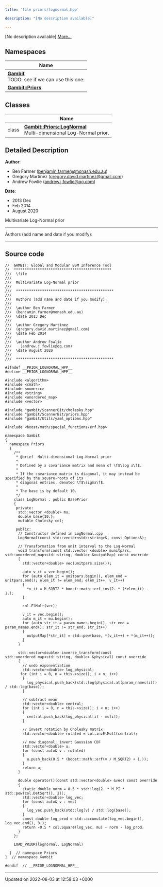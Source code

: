 ```yaml
---
title: 'file priors/lognormal.hpp'

description: "[No description available]"

---
```







[No description available] [More...](#detailed-description)

## Namespaces

| Name           |
| -------------- |
| **[Gambit](/documentation/code/darkbit/namespaces/namespacegambit/)** <br>TODO: see if we can use this one:  |
| **[Gambit::Priors](/documentation/code/darkbit/namespaces/namespacegambit_1_1priors/)**  |

## Classes

|                | Name           |
| -------------- | -------------- |
| class | **[Gambit::Priors::LogNormal](/documentation/code/darkbit/classes/classgambit_1_1priors_1_1lognormal/)** <br>Multi-dimensional Log-Normal prior.  |

## Detailed Description


**Author**: 

  * Ben Farmer ([benjamin.farmer@monash.edu.au](mailto:benjamin.farmer@monash.edu.au)) 
  * Gregory Martinez ([gregory.david.martinez@gmail.com](mailto:gregory.david.martinez@gmail.com)) 
  * Andrew Fowlie ([andrew.j.fowlie@qq.com](mailto:andrew.j.fowlie@qq.com)) 


**Date**: 

  * 2013 Dec
  * Feb 2014
  * August 2020


Multivariate Log-Normal prior



------------------

Authors (add name and date if you modify):



------------------




## Source code

```
//  GAMBIT: Global and Modular BSM Inference Tool
//  *********************************************
///  \file
///
///  Multivariate Log-Normal prior
///
///  *********************************************
///
///  Authors (add name and date if you modify):
///
///  \author Ben Farmer
///  (benjamin.farmer@monash.edu.au)
///  \date 2013 Dec
///
///  \author Gregory Martinez
///  (gregory.david.martinez@gmail.com)
///  \date Feb 2014
///
///  \author Andrew Fowlie
///    (andrew.j.fowlie@qq.com)
///  \date August 2020
///
///  *********************************************

#ifndef __PRIOR_LOGNORMAL_HPP__
#define __PRIOR_LOGNORMAL_HPP__

#include <algorithm>
#include <cmath>
#include <numeric>
#include <string>
#include <unordered_map>
#include <vector>

#include "gambit/ScannerBit/cholesky.hpp"
#include "gambit/ScannerBit/priors.hpp"
#include "gambit/Utils/yaml_options.hpp"

#include <boost/math/special_functions/erf.hpp>

namespace Gambit
{
  namespace Priors
  {
    /**
     * @brief  Multi-dimensional Log-Normal prior
     *
     * Defined by a covariance matrix and mean of \f$\log x\f$.
     *
     * If the covariance matrix is diagonal, it may instead be specified by the square-roots of its
     * diagonal entries, denoted \f$\sigma\f$.
     *
     * The base is by default 10.
     */
    class LogNormal : public BasePrior
    {
     private:
      std::vector <double> mu;
      double base{10.};
      mutable Cholesky col;

     public:
      // Constructor defined in LogNormal.cpp
      LogNormal(const std::vector<std::string>&, const Options&);

      // Transformation from unit interval to the Log-Normal
      void transform(const std::vector <double> &unitpars, std::unordered_map<std::string, double> &outputMap) const override
      {
        std::vector<double> vec(unitpars.size());

        auto v_it = vec.begin();
        for (auto elem_it = unitpars.begin(), elem_end = unitpars.end(); elem_it != elem_end; elem_it++, v_it++)
        {
          *v_it = M_SQRT2 * boost::math::erf_inv(2. * (*elem_it) - 1.);
        }

        col.ElMult(vec);

        v_it = vec.begin();
        auto m_it = mu.begin();
        for (auto str_it = param_names.begin(), str_end = param_names.end(); str_it != str_end; str_it++)
        {
          outputMap[*str_it] = std::pow(base, *(v_it++) + *(m_it++));
        }
      }

      std::vector<double> inverse_transform(const std::unordered_map<std::string, double> &physical) const override
      {
        // undo exponentiation
        std::vector<double> log_physical;
       for (int i = 0, n = this->size(); i < n; i++)
        {
          log_physical.push_back(std::log(physical.at(param_names[i])) / std::log(base));
        }

        // subtract mean
        std::vector<double> central;
        for (int i = 0, n = this->size(); i < n; i++)
        {
          central.push_back(log_physical[i] - mu[i]);
        }

        // invert rotation by Cholesky matrix
        std::vector<double> rotated = col.invElMult(central);

        // now diagonal; invert Gaussian CDF
        std::vector<double> u;
        for (const auto& v : rotated)
        {
          u.push_back(0.5 * (boost::math::erf(v / M_SQRT2) + 1.));
        }
        return u;
      }

      double operator()(const std::vector<double> &vec) const override
      {
        static double norm = 0.5 * std::log(2. * M_PI * std::pow(col.DetSqrt(), 2));
        std::vector<double> log_vec;
        for (const auto& v : vec)
        {
          log_vec.push_back(std::log(v) / std::log(base));
        }
        const double log_prod = std::accumulate(log_vec.begin(), log_vec.end(), 0.);
        return -0.5 * col.Square(log_vec, mu) - norm - log_prod;
      }
    };

    LOAD_PRIOR(lognormal, LogNormal)

  }  // namespace Priors
}  // namespace Gambit

#endif  // __PRIOR_LOGNORMAL_HPP__
```


-------------------------------

Updated on 2022-08-03 at 12:58:03 +0000
